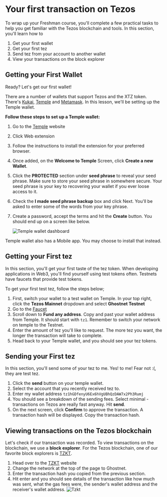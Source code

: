 # Your first transaction on Tezos

To wrap up your Freshman course, you'll complete a few practical tasks to help you get familiar with the Tezos blockchain and tools. In this section, you'll learn how to

1. Get your first wallet
2. Get your first tez
3. Send tez from your account to another wallet
4. View your transactions on the block explorer

## Getting your First Wallet

Ready? Let's get our first wallet!

There are a number of wallets that support Tezos and the XTZ token. There's [Kukai](https://wallet.kukai.app/), [Temple](https://templewallet.com/) and [Metamask](https://metamask.io/). In this lesson, we'll be setting up the Temple wallet.

**Follow these steps to set up a Temple wallet:**

1. Go to the [Temple](https://templewallet.com/) website
2. Click Web extension
3. Follow the instructions to install the extension for your preferred browser.
4. Once added, on the **Welcome to Temple** Screen, click **Create a new Wallet**.
5. Click the **PROTECTED** section under **seed phrase** to reveal your seed phrase. Make sure to store your seed phrase in somewhere secure. Your seed phrase is your key to recovering your wallet if you ever loose access to it.
6. Check the **I made seed phrase backup** box and click Next. You'll be asked to enter some of the words from your key phrase.
7. Create a password, accept the terms and hit the **Create** button. You should end up on a screen like below.

   ![Temple wallet dashboard](/img/course/1.4_temple_wallet.png)

Temple wallet also has a Mobile app. You may choose to install that instead.

## Getting your First tez

In this section, you'll get your first taste of the tez token. When developing applications in Web3, you'll find yourself using test tokens often. Testnets have faucets that provide test tokens.

To get your first test tez, follow the steps below;

1. First, switch your wallet to a test wallet on Temple. In your top right, click the **Tezos Mainnet** dropdown and select **Ghostnet Testnet**
2. Go to the [Faucet](https://faucet.ghostnet.teztnets.xyz/)
3. Scroll down to **Fund any address**. Copy and past your wallet address from Temple. It should start with `tz1`. Remember to switch your network on temple to the Testnet.
4. Enter the amount of tez you'll like to request. The more tez you want, the longer the transaction will take to complete.
5. Head back to your Temple wallet, and you should see your tez tokens.

## Sending your First tez

In this section, you'll send some of your tez to me. Yes! to me! Fear not :(, they are test tez.

1. Click the **send** button on your temple wallet.
2. Select the account that you recently received tez to.
3. Enter my wallet address `tz1hGDfenyU6Ex6hVgUBhQzDAW7x2Ph3Rumj`
4. You should see a breakdown of the sending fees. Select minimal - transactions on Tezos are really fast anyway. Hit **send**.
5. On the next screen, click **Confirm** to approve the transaction. A transaction hash will be displayed. Copy the transaction hash.

## Viewing transactions on the Tezos blockchain

Let's check if our transaction was recorded. To view transactions on the blockchain, we use a **block explorer**. For the Tezos blockchain, one of our favorite block explorers is [TZKT](https://tzkt.io/).

1. Head over to the [TZKT](https://tzkt.io/) website
2. Change the network at the top of the page to Ghostnet.
3. Enter the transaction hash you copied from the previous section.
4. Hit enter and you should see details of the transaction like how much was sent, what the gas fees were, the sender's wallet address and the receiver's wallet address.
   ![Tzkt](/img/course/1.4_tzkt_transaction.png)
